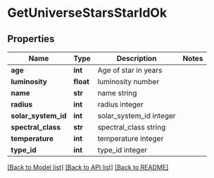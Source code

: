 # GetUniverseStarsStarIdOk

## Properties
Name | Type | Description | Notes
------------ | ------------- | ------------- | -------------
**age** | **int** | Age of star in years | 
**luminosity** | **float** | luminosity number | 
**name** | **str** | name string | 
**radius** | **int** | radius integer | 
**solar_system_id** | **int** | solar_system_id integer | 
**spectral_class** | **str** | spectral_class string | 
**temperature** | **int** | temperature integer | 
**type_id** | **int** | type_id integer | 

[[Back to Model list]](../README.md#documentation-for-models) [[Back to API list]](../README.md#documentation-for-api-endpoints) [[Back to README]](../README.md)


